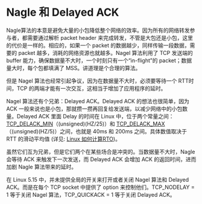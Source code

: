 # Nagle 和 Delayed ACK

Nagle算法的本意是避免大量的小包降低整个网络的效率。因为所有的网络转发参与者，都需要通过解析 packet header 来完成转发，不管是大包还是小包，这里的代价是一样的。相应的，如果一个 packet 的数据越少，同样传输一段数据，需要的 packet 越多，消耗的网络资源也就越多。Nagel 算法利用了 TCP 发送端的 buffer 能力，确保数据量不大时，一个时刻只有一个“in-flight”的 packet；数据量大时，每个包都填满了 MSS。讲道理是个合理的算法。

但是 Nagel 算法也经常引起争议，因为在数据量不大时，必须要等待一个 RTT时间，TCP 的两端才能有一次交互，这相当于增加了应用程序的延时。

Nagel 算法还有个兄弟：Delayed ACK。Delayed ACK 的想法也很简单，因为 ACK 一般来说也是小包，那就攒一攒再回复给发送端，以减少网络中的小包数量。Delayed ACK 里面 Delay 的时间在 Linux 中，位于两个常量之间：[TCP\_DELACK\_MIN](https://github.com/torvalds/linux/blob/master/include/net/tcp.h#L138C9-L138C23)（(unsigned)(HZ/25)）和 [TCP\_DELACK\_MAX](https://github.com/torvalds/linux/blob/master/include/net/tcp.h#L134C9-L134C23)（(unsigned)(HZ/5)）之间，也就是 40ms 和 200ms 之间。具体数值取决于 RTT 的滑动平均值 (详见: [Linux 如何计算RTO](../../chapter-4-controlbased-tcp-yong-sai-kong-zhi-suan-fa/4.1-tcp-chao-shi-shi-jian-ji-suan/linux-ru-he-ji-suan-rto.md))。

虽然它们互为兄弟，但是它们两个在某些场合是冲突的。当数据量不大时，Nagle 会等待 ACK 来触发下一次发送，而 Delayed ACK 会增加 ACK 的返回时间，进而加剧 Nagle 算法带来的延时。

在 Linux 5.15 中，并未提供全局的开关来打开或者关闭 Nagel 算法和 Delayed ACK。而是在每个 TCP socket 中提供了 option 来控制他们。TCP\_NODELAY = 1 等于关闭 Nagel 算法，TCP\_QUICKACK = 1 等于关闭 Delayed ACK。
